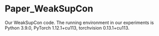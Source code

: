 # Paper_WeakSupCon
Our WeakSupCon code. The running environment in our experiments is Python 3.9.0, PyTorch 1.12.1+cu113, torchvision 0.13.1+cu113.
